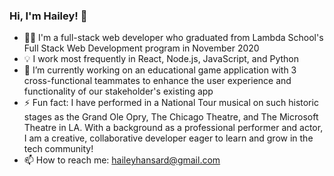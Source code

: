 ### Hi, I'm Hailey! 👋

- 👩‍🔧  I'm a full-stack web developer who graduated from Lambda School's Full Stack Web Development program in November 2020
- :bulb:  I work most frequently in React, Node.js, JavaScript, and Python
- 🌱  I’m currently working on an educational game application with 3 cross-functional teammates to enhance the user experience and functionality of our stakeholder's existing app
- ⚡  Fun fact: I have performed in a National Tour musical on such historic stages as the Grand Ole Opry, The Chicago Theatre, and The Microsoft Theatre in LA. With a background as a professional performer and actor, I am a creative, collaborative developer eager to learn and grow in the tech community!
- 📫  How to reach me: haileyhansard@gmail.com
